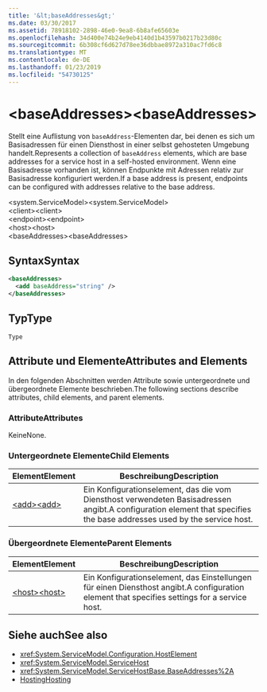 ```yaml
---
title: '&lt;baseAddresses&gt;'
ms.date: 03/30/2017
ms.assetid: 78918102-2898-46e0-9ea8-6b8afe65603e
ms.openlocfilehash: 34d400e74b24e9eb4140d1b43597b0217b23d80c
ms.sourcegitcommit: 6b308cf6d627d78ee36dbbae8972a310ac7fd6c8
ms.translationtype: MT
ms.contentlocale: de-DE
ms.lasthandoff: 01/23/2019
ms.locfileid: "54730125"
---
```

# <a name="ltbaseaddressesgt"></a><span data-ttu-id="d0a22-102">&lt;baseAddresses&gt;</span><span class="sxs-lookup"><span data-stu-id="d0a22-102">&lt;baseAddresses&gt;</span></span>
<span data-ttu-id="d0a22-103">Stellt eine Auflistung von `baseAddress`-Elementen dar, bei denen es sich um Basisadressen für einen Diensthost in einer selbst gehosteten Umgebung handelt.</span><span class="sxs-lookup"><span data-stu-id="d0a22-103">Represents a collection of `baseAddress` elements, which are base addresses for a service host in a self-hosted environment.</span></span> <span data-ttu-id="d0a22-104">Wenn eine Basisadresse vorhanden ist, können Endpunkte mit Adressen relativ zur Basisadresse konfiguriert werden.</span><span class="sxs-lookup"><span data-stu-id="d0a22-104">If a base address is present, endpoints can be configured with addresses relative to the base address.</span></span>  
  
 <span data-ttu-id="d0a22-105">\<system.ServiceModel></span><span class="sxs-lookup"><span data-stu-id="d0a22-105">\<system.ServiceModel></span></span>  
<span data-ttu-id="d0a22-106">\<client></span><span class="sxs-lookup"><span data-stu-id="d0a22-106">\<client></span></span>  
<span data-ttu-id="d0a22-107">\<endpoint></span><span class="sxs-lookup"><span data-stu-id="d0a22-107">\<endpoint></span></span>  
<span data-ttu-id="d0a22-108">\<host></span><span class="sxs-lookup"><span data-stu-id="d0a22-108">\<host></span></span>  
<span data-ttu-id="d0a22-109">\<baseAddresses></span><span class="sxs-lookup"><span data-stu-id="d0a22-109">\<baseAddresses></span></span>  
  
## <a name="syntax"></a><span data-ttu-id="d0a22-110">Syntax</span><span class="sxs-lookup"><span data-stu-id="d0a22-110">Syntax</span></span>  
  
```xml  
<baseAddresses>
  <add baseAddress="string" />
</baseAddresses>
```  
  
## <a name="type"></a><span data-ttu-id="d0a22-111">Typ</span><span class="sxs-lookup"><span data-stu-id="d0a22-111">Type</span></span>  
 `Type`  
  
## <a name="attributes-and-elements"></a><span data-ttu-id="d0a22-112">Attribute und Elemente</span><span class="sxs-lookup"><span data-stu-id="d0a22-112">Attributes and Elements</span></span>  
 <span data-ttu-id="d0a22-113">In den folgenden Abschnitten werden Attribute sowie untergeordnete und übergeordnete Elemente beschrieben.</span><span class="sxs-lookup"><span data-stu-id="d0a22-113">The following sections describe attributes, child elements, and parent elements.</span></span>  
  
### <a name="attributes"></a><span data-ttu-id="d0a22-114">Attribute</span><span class="sxs-lookup"><span data-stu-id="d0a22-114">Attributes</span></span>  
 <span data-ttu-id="d0a22-115">Keine</span><span class="sxs-lookup"><span data-stu-id="d0a22-115">None.</span></span>  
  
### <a name="child-elements"></a><span data-ttu-id="d0a22-116">Untergeordnete Elemente</span><span class="sxs-lookup"><span data-stu-id="d0a22-116">Child Elements</span></span>  
  
|<span data-ttu-id="d0a22-117">Element</span><span class="sxs-lookup"><span data-stu-id="d0a22-117">Element</span></span>|<span data-ttu-id="d0a22-118">Beschreibung</span><span class="sxs-lookup"><span data-stu-id="d0a22-118">Description</span></span>|  
|-------------|-----------------|  
|[<span data-ttu-id="d0a22-119">\<add></span><span class="sxs-lookup"><span data-stu-id="d0a22-119">\<add></span></span>](../../../../../docs/framework/configure-apps/file-schema/wcf/add-of-baseaddresses.md)|<span data-ttu-id="d0a22-120">Ein Konfigurationselement, das die vom Diensthost verwendeten Basisadressen angibt.</span><span class="sxs-lookup"><span data-stu-id="d0a22-120">A configuration element that specifies the base addresses used by the service host.</span></span>|  
  
### <a name="parent-elements"></a><span data-ttu-id="d0a22-121">Übergeordnete Elemente</span><span class="sxs-lookup"><span data-stu-id="d0a22-121">Parent Elements</span></span>  
  
|<span data-ttu-id="d0a22-122">Element</span><span class="sxs-lookup"><span data-stu-id="d0a22-122">Element</span></span>|<span data-ttu-id="d0a22-123">Beschreibung</span><span class="sxs-lookup"><span data-stu-id="d0a22-123">Description</span></span>|  
|-------------|-----------------|  
|[<span data-ttu-id="d0a22-124">\<host></span><span class="sxs-lookup"><span data-stu-id="d0a22-124">\<host></span></span>](../../../../../docs/framework/configure-apps/file-schema/wcf/host.md)|<span data-ttu-id="d0a22-125">Ein Konfigurationselement, das Einstellungen für einen Diensthost angibt.</span><span class="sxs-lookup"><span data-stu-id="d0a22-125">A configuration element that specifies settings for a service host.</span></span>|  
  
## <a name="see-also"></a><span data-ttu-id="d0a22-126">Siehe auch</span><span class="sxs-lookup"><span data-stu-id="d0a22-126">See also</span></span>
- <xref:System.ServiceModel.Configuration.HostElement>
- <xref:System.ServiceModel.ServiceHost>
- <xref:System.ServiceModel.ServiceHostBase.BaseAddresses%2A>
- [<span data-ttu-id="d0a22-127">Hosting</span><span class="sxs-lookup"><span data-stu-id="d0a22-127">Hosting</span></span>](../../../../../docs/framework/wcf/feature-details/hosting.md)
